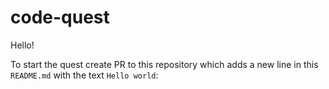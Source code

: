 # code-quest

Hello!

To start the quest create PR to this repository which adds a new line in this `README.md` with the text `Hello world`:
